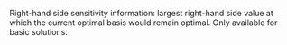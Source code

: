 Right-hand side sensitivity information: largest right-hand side value at which the current optimal basis would remain
optimal. Only available for basic solutions.